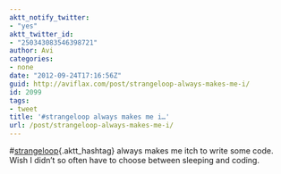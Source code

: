 ```yaml
---
aktt_notify_twitter:
- "yes"
aktt_twitter_id:
- "250343083546398721"
author: Avi
categories:
- none
date: "2012-09-24T17:16:56Z"
guid: http://aviflax.com/post/strangeloop-always-makes-me-i/
id: 2099
tags:
- tweet
title: '#strangeloop always makes me i…'
url: /post/strangeloop-always-makes-me-i/
---
```

#[strangeloop](http://search.twitter.com/search?q=%23strangeloop){.aktt_hashtag} always makes me itch to write some code. Wish I didn’t so often have to choose between sleeping and coding.